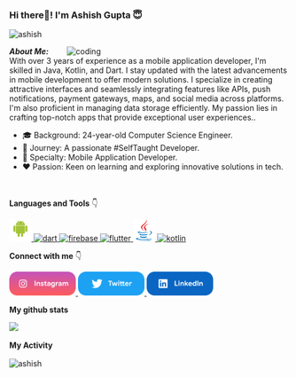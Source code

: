 ### Hi there👋! I'm Ashish Gupta 😇
<p align="left"> <img src="https://komarev.com/ghpvc/?username=ashishgupta" alt="ashish" /> </p>

<img align="right" alt="coding" width="400" src="https://user-images.githubusercontent.com/55389276/140866485-8fb1c876-9a8f-4d6a-98dc-08c4981eaf70.gif">


_**About Me:**_ With over 3 years of experience as a mobile application developer, I'm skilled in Java, Kotlin, and Dart. I stay updated with the latest advancements in mobile development to offer modern solutions. I specialize in creating attractive interfaces and seamlessly integrating features like APIs, push notifications, payment gateways, maps, and social media across platforms. I'm also proficient in managing data storage efficiently. My passion lies in crafting top-notch apps that provide exceptional user experiences..

- 🎓 Background: 24-year-old Computer Science Engineer.
- 🚀 Journey: A passionate #SelfTaught Developer.
- 💼 Specialty: Mobile Application Developer.
- ❤️ Passion: Keen on learning and exploring innovative solutions in tech.

<br> </br>
**Languages and Tools** 👇

<p align="left">
<a href="https://developer.android.com" target="_blank" rel="noreferrer"> <img src="https://raw.githubusercontent.com/devicons/devicon/master/icons/android/android-original-wordmark.svg" alt="android" width="40" height="40"/> </a>
<a href="https://dart.dev" target="_blank" rel="noreferrer"> <img src="https://www.vectorlogo.zone/logos/dartlang/dartlang-icon.svg" alt="dart" width="40" height="40"/> </a>
<a href="https://firebase.google.com/" target="_blank" rel="noreferrer"> <img src="https://www.vectorlogo.zone/logos/firebase/firebase-icon.svg" alt="firebase" width="40" height="40"/> </a> 
<a href="https://flutter.dev" target="_blank" rel="noreferrer"> <img src="https://www.vectorlogo.zone/logos/flutterio/flutterio-icon.svg" alt="flutter" width="40" height="40"/> </a> 
<a href="https://www.java.com" target="_blank" rel="noreferrer"> <img src="https://raw.githubusercontent.com/devicons/devicon/master/icons/java/java-original.svg" alt="java" width="40" height="40"/> </a> 
<a href="https://kotlinlang.org" target="_blank" rel="noreferrer"> <img src="https://www.vectorlogo.zone/logos/kotlinlang/kotlinlang-icon.svg" alt="kotlin" width="40" height="40"/> </a> 
</p>


**Connect with me** 👇

<p float="left">
 <a href="https://www.instagram.com/ashishgupta8051/" title="Redirect to Instagram">
    <img src="/assets/instagram.png" width="120" alt="Instagram" />
  </a>

  <a href="https://twitter.com/ashish80511" title="Redirect to Twitter">
    <img src="/assets/twitter.png" width="120" alt="Twitter" />
  </a>
  
  <a href="https://www.linkedin.com/in/ashishgupta8051/" title="Redirect to LinkedIn">
    <img src="/assets/linkedin.png" width="120" alt="LinkedIn" />
  </a>
</p>

**My github stats**
<p align="start"> <img src="https://github-readme-stats.vercel.app/api?username=ashishgupta8051&count_private=true&show_icons=true&theme=radical" />

**My Activity**

<p><img align="center" src="https://github-readme-streak-stats.herokuapp.com/?user=ashishgupta8051&" alt="ashish" /></p>
